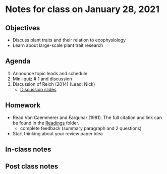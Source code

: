 # Notes for class on January 28, 2021

## Objectives
* Discuss plant traits and their relation to ecophysiology
* Learn about large-scale plant trait research

## Agenda
1. Announce topic leads and schedule
2. Mini-quiz # 1 and discussion
3. Discussion of Reich (2014) (Lead: Nick)
	- [Discussion slides](../Lecture_slides_/slides_01.28.2021.pdf)

## Homework
- Read Von Caemmerer and Farquhar (1981). The full citation and link can be found in the 
[Readings](../Readings) folder.
	- complete feedback (summary paragraph and 2 questions)
- Start thinking about your review paper idea

## In-class notes

## Post class notes
